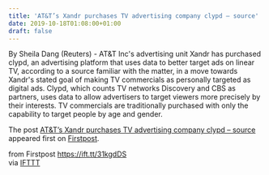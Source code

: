 ```yaml
---
title: 'AT&T’s Xandr purchases TV advertising company clypd – source'
date: 2019-10-18T01:08:00+01:00
draft: false
---
```


By Sheila Dang (Reuters) - AT&T Inc's advertising unit Xandr has purchased clypd, an advertising platform that uses data to better target ads on linear TV, according to a source familiar with the matter, in a move towards Xandr's stated goal of making TV commercials as personally targeted as digital ads. Clypd, which counts TV networks Discovery and CBS as partners, uses data to allow advertisers to target viewers more precisely by their interests. TV commercials are traditionally purchased with only the capability to target people by age and gender.

The post [AT&T’s Xandr purchases TV advertising company clypd – source](http://www.firstpost.com/business/atts-xandr-purchases-tv-advertising-company-clypd-source-7516431.html) appeared first on [Firstpost](http://www.firstpost.com).

  
  
from Firstpost https://ift.tt/31kgdDS  
via [IFTTT](https://ifttt.com/?ref=da&site=blogger)